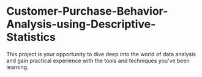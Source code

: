 # Customer-Purchase-Behavior-Analysis-using-Descriptive-Statistics
This project is your opportunity to dive deep into the world of data analysis and gain practical experience with the tools and techniques you've been learning.
